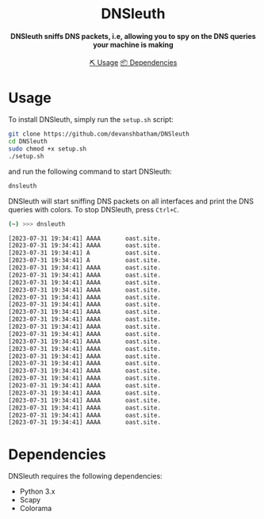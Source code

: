 <h1 align="center">
    DNSleuth
  <br>
</h1>

<h4 align="center">DNSleuth sniffs DNS packets, i.e, allowing you to spy on the DNS queries your machine is making</h4>


<p align="center">
  <a href="#usage">⛏️ Usage</a>
  <a href="#dependencies">📦 Dependencies</a>
  <br>
</p>


# Usage

To install DNSleuth, simply run the `setup.sh` script:

```bash
git clone https://github.com/devanshbatham/DNSleuth
cd DNSleuth
sudo chmod +x setup.sh
./setup.sh
```

and run the following command to start DNSleuth:

```bash
dnsleuth
```

DNSleuth will start sniffing DNS packets on all interfaces and print the DNS queries with colors. To stop DNSleuth, press `Ctrl+C`. 

```bash
(~) >>> dnsleuth                                                                                             

[2023-07-31 19:34:41] AAAA       oast.site.
[2023-07-31 19:34:41] AAAA       oast.site.
[2023-07-31 19:34:41] A          oast.site.
[2023-07-31 19:34:41] A          oast.site.
[2023-07-31 19:34:41] AAAA       oast.site.
[2023-07-31 19:34:41] AAAA       oast.site.
[2023-07-31 19:34:41] AAAA       oast.site.
[2023-07-31 19:34:41] AAAA       oast.site.
[2023-07-31 19:34:41] AAAA       oast.site.
[2023-07-31 19:34:41] AAAA       oast.site.
[2023-07-31 19:34:41] AAAA       oast.site.
[2023-07-31 19:34:41] AAAA       oast.site.
[2023-07-31 19:34:41] AAAA       oast.site.
[2023-07-31 19:34:41] AAAA       oast.site.
[2023-07-31 19:34:41] AAAA       oast.site.
[2023-07-31 19:34:41] AAAA       oast.site.
[2023-07-31 19:34:41] AAAA       oast.site.
[2023-07-31 19:34:41] AAAA       oast.site.
[2023-07-31 19:34:41] AAAA       oast.site.
[2023-07-31 19:34:41] AAAA       oast.site.
[2023-07-31 19:34:41] AAAA       oast.site.
[2023-07-31 19:34:41] AAAA       oast.site.
[2023-07-31 19:34:41] AAAA       oast.site.
[2023-07-31 19:34:41] AAAA       oast.site.
[2023-07-31 19:34:41] AAAA       oast.site.
[2023-07-31 19:34:41] AAAA       oast.site.
```

# Dependencies

DNSleuth requires the following dependencies:

* Python 3.x
* Scapy
* Colorama
